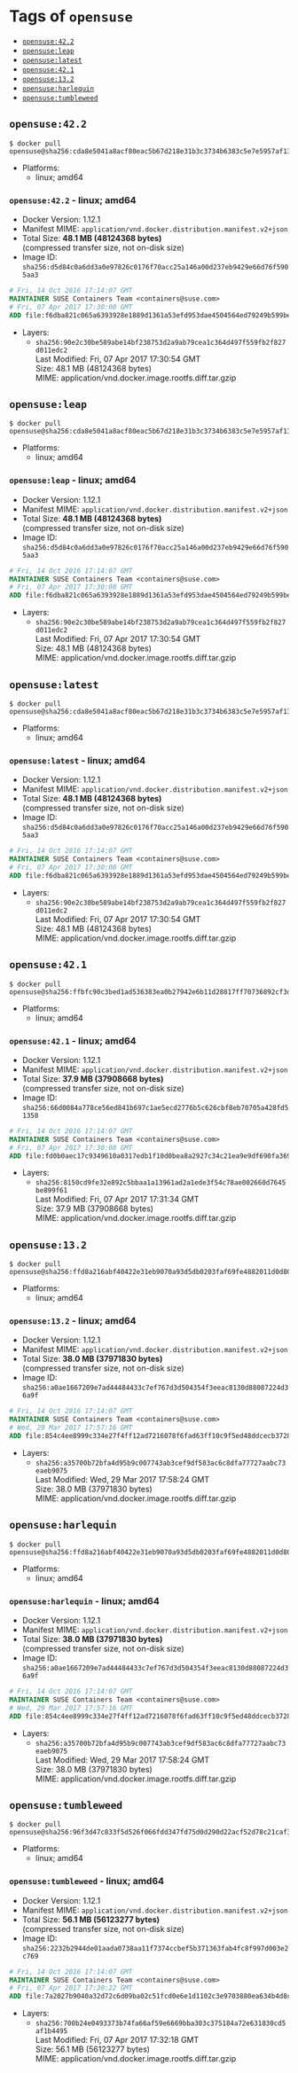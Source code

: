 <!-- THIS FILE IS GENERATED VIA './update-remote.sh' -->

# Tags of `opensuse`

-	[`opensuse:42.2`](#opensuse422)
-	[`opensuse:leap`](#opensuseleap)
-	[`opensuse:latest`](#opensuselatest)
-	[`opensuse:42.1`](#opensuse421)
-	[`opensuse:13.2`](#opensuse132)
-	[`opensuse:harlequin`](#opensuseharlequin)
-	[`opensuse:tumbleweed`](#opensusetumbleweed)

## `opensuse:42.2`

```console
$ docker pull opensuse@sha256:cda8e5041a8acf80eac5b67d218e31b3c3734b6383c5e7e5957af134d3b28208
```

-	Platforms:
	-	linux; amd64

### `opensuse:42.2` - linux; amd64

-	Docker Version: 1.12.1
-	Manifest MIME: `application/vnd.docker.distribution.manifest.v2+json`
-	Total Size: **48.1 MB (48124368 bytes)**  
	(compressed transfer size, not on-disk size)
-	Image ID: `sha256:d5d84c0a6dd3a0e97826c0176f70acc25a146a00d237eb9429e66d76f5905aa3`

```dockerfile
# Fri, 14 Oct 2016 17:14:07 GMT
MAINTAINER SUSE Containers Team <containers@suse.com>
# Fri, 07 Apr 2017 17:30:00 GMT
ADD file:f6dba821c065a6393928e1889d1361a53efd953dae4504564ed79249b599bedb in / 
```

-	Layers:
	-	`sha256:90e2c30be589abe14bf238753d2a9ab79cea1c364d497f559fb2f827d011edc2`  
		Last Modified: Fri, 07 Apr 2017 17:30:54 GMT  
		Size: 48.1 MB (48124368 bytes)  
		MIME: application/vnd.docker.image.rootfs.diff.tar.gzip

## `opensuse:leap`

```console
$ docker pull opensuse@sha256:cda8e5041a8acf80eac5b67d218e31b3c3734b6383c5e7e5957af134d3b28208
```

-	Platforms:
	-	linux; amd64

### `opensuse:leap` - linux; amd64

-	Docker Version: 1.12.1
-	Manifest MIME: `application/vnd.docker.distribution.manifest.v2+json`
-	Total Size: **48.1 MB (48124368 bytes)**  
	(compressed transfer size, not on-disk size)
-	Image ID: `sha256:d5d84c0a6dd3a0e97826c0176f70acc25a146a00d237eb9429e66d76f5905aa3`

```dockerfile
# Fri, 14 Oct 2016 17:14:07 GMT
MAINTAINER SUSE Containers Team <containers@suse.com>
# Fri, 07 Apr 2017 17:30:00 GMT
ADD file:f6dba821c065a6393928e1889d1361a53efd953dae4504564ed79249b599bedb in / 
```

-	Layers:
	-	`sha256:90e2c30be589abe14bf238753d2a9ab79cea1c364d497f559fb2f827d011edc2`  
		Last Modified: Fri, 07 Apr 2017 17:30:54 GMT  
		Size: 48.1 MB (48124368 bytes)  
		MIME: application/vnd.docker.image.rootfs.diff.tar.gzip

## `opensuse:latest`

```console
$ docker pull opensuse@sha256:cda8e5041a8acf80eac5b67d218e31b3c3734b6383c5e7e5957af134d3b28208
```

-	Platforms:
	-	linux; amd64

### `opensuse:latest` - linux; amd64

-	Docker Version: 1.12.1
-	Manifest MIME: `application/vnd.docker.distribution.manifest.v2+json`
-	Total Size: **48.1 MB (48124368 bytes)**  
	(compressed transfer size, not on-disk size)
-	Image ID: `sha256:d5d84c0a6dd3a0e97826c0176f70acc25a146a00d237eb9429e66d76f5905aa3`

```dockerfile
# Fri, 14 Oct 2016 17:14:07 GMT
MAINTAINER SUSE Containers Team <containers@suse.com>
# Fri, 07 Apr 2017 17:30:00 GMT
ADD file:f6dba821c065a6393928e1889d1361a53efd953dae4504564ed79249b599bedb in / 
```

-	Layers:
	-	`sha256:90e2c30be589abe14bf238753d2a9ab79cea1c364d497f559fb2f827d011edc2`  
		Last Modified: Fri, 07 Apr 2017 17:30:54 GMT  
		Size: 48.1 MB (48124368 bytes)  
		MIME: application/vnd.docker.image.rootfs.diff.tar.gzip

## `opensuse:42.1`

```console
$ docker pull opensuse@sha256:ffbfc90c3bed1ad536383ea0b27942e6b11d28817ff70736892cf3da5c57b00a
```

-	Platforms:
	-	linux; amd64

### `opensuse:42.1` - linux; amd64

-	Docker Version: 1.12.1
-	Manifest MIME: `application/vnd.docker.distribution.manifest.v2+json`
-	Total Size: **37.9 MB (37908668 bytes)**  
	(compressed transfer size, not on-disk size)
-	Image ID: `sha256:66d0084a778ce56ed841b697c1ae5ecd2776b5c626cbf8eb70705a428fd51358`

```dockerfile
# Fri, 14 Oct 2016 17:14:07 GMT
MAINTAINER SUSE Containers Team <containers@suse.com>
# Fri, 07 Apr 2017 17:30:08 GMT
ADD file:fd0b0aec17c9349610a0317edb1f10d0bea8a2927c34c21ea9e9df690fa3695b in / 
```

-	Layers:
	-	`sha256:8150cd9fe32e892c5bbaa1a13961ad2a1ede3f54c78ae002660d7645be899f61`  
		Last Modified: Fri, 07 Apr 2017 17:31:34 GMT  
		Size: 37.9 MB (37908668 bytes)  
		MIME: application/vnd.docker.image.rootfs.diff.tar.gzip

## `opensuse:13.2`

```console
$ docker pull opensuse@sha256:ffd8a216abf40422e31eb9070a93d5db0203faf69fe4882011d0d806083729bb
```

-	Platforms:
	-	linux; amd64

### `opensuse:13.2` - linux; amd64

-	Docker Version: 1.12.1
-	Manifest MIME: `application/vnd.docker.distribution.manifest.v2+json`
-	Total Size: **38.0 MB (37971830 bytes)**  
	(compressed transfer size, not on-disk size)
-	Image ID: `sha256:a0ae1667209e7ad44484433c7ef767d3d504354f3eeac8130d88087224d36a9f`

```dockerfile
# Fri, 14 Oct 2016 17:14:07 GMT
MAINTAINER SUSE Containers Team <containers@suse.com>
# Wed, 29 Mar 2017 17:57:16 GMT
ADD file:854c4ee8999c334e27f4ff12ad7216078f6fad63ff10c9f5ed48ddcecb372886 in / 
```

-	Layers:
	-	`sha256:a35700b72bfa4d95b9c007743ab3cef9df583ac6c8dfa77727aabc73eaeb9075`  
		Last Modified: Wed, 29 Mar 2017 17:58:24 GMT  
		Size: 38.0 MB (37971830 bytes)  
		MIME: application/vnd.docker.image.rootfs.diff.tar.gzip

## `opensuse:harlequin`

```console
$ docker pull opensuse@sha256:ffd8a216abf40422e31eb9070a93d5db0203faf69fe4882011d0d806083729bb
```

-	Platforms:
	-	linux; amd64

### `opensuse:harlequin` - linux; amd64

-	Docker Version: 1.12.1
-	Manifest MIME: `application/vnd.docker.distribution.manifest.v2+json`
-	Total Size: **38.0 MB (37971830 bytes)**  
	(compressed transfer size, not on-disk size)
-	Image ID: `sha256:a0ae1667209e7ad44484433c7ef767d3d504354f3eeac8130d88087224d36a9f`

```dockerfile
# Fri, 14 Oct 2016 17:14:07 GMT
MAINTAINER SUSE Containers Team <containers@suse.com>
# Wed, 29 Mar 2017 17:57:16 GMT
ADD file:854c4ee8999c334e27f4ff12ad7216078f6fad63ff10c9f5ed48ddcecb372886 in / 
```

-	Layers:
	-	`sha256:a35700b72bfa4d95b9c007743ab3cef9df583ac6c8dfa77727aabc73eaeb9075`  
		Last Modified: Wed, 29 Mar 2017 17:58:24 GMT  
		Size: 38.0 MB (37971830 bytes)  
		MIME: application/vnd.docker.image.rootfs.diff.tar.gzip

## `opensuse:tumbleweed`

```console
$ docker pull opensuse@sha256:96f3d47c833f5d526f066fdd347fd75d0d290d22acf52d78c21caf332ae548c1
```

-	Platforms:
	-	linux; amd64

### `opensuse:tumbleweed` - linux; amd64

-	Docker Version: 1.12.1
-	Manifest MIME: `application/vnd.docker.distribution.manifest.v2+json`
-	Total Size: **56.1 MB (56123277 bytes)**  
	(compressed transfer size, not on-disk size)
-	Image ID: `sha256:2232b2944de01aada0738aa11f7374ccbef5b371363fab4fc8f997d003e2c769`

```dockerfile
# Fri, 14 Oct 2016 17:14:07 GMT
MAINTAINER SUSE Containers Team <containers@suse.com>
# Fri, 07 Apr 2017 17:30:22 GMT
ADD file:7a2027b9040a32d72c6d09ba02c51fcd0e6e1d1102c3e9703880ea634b4d8c7e in / 
```

-	Layers:
	-	`sha256:700b24e0493373b74fa66af59e6669bba303c375184a72e631830cd5af1b4495`  
		Last Modified: Fri, 07 Apr 2017 17:32:18 GMT  
		Size: 56.1 MB (56123277 bytes)  
		MIME: application/vnd.docker.image.rootfs.diff.tar.gzip
